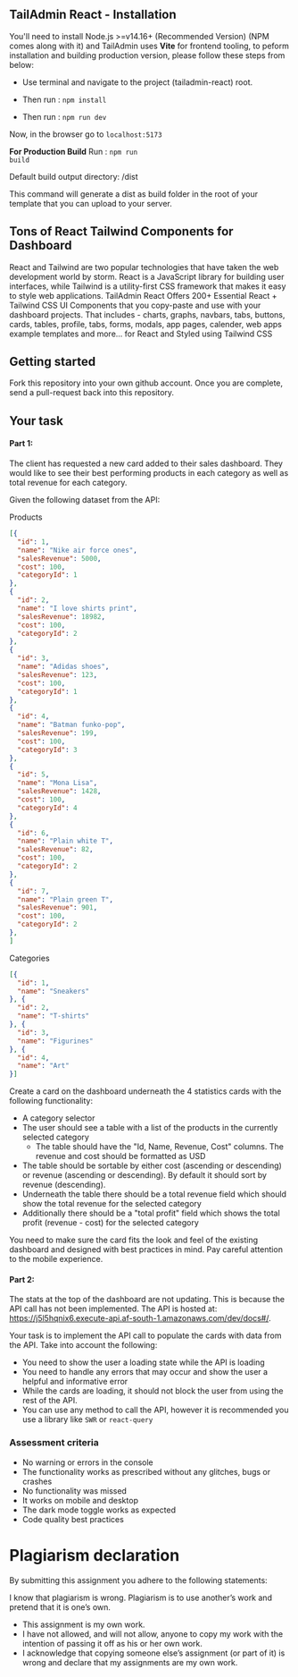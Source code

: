 ## TailAdmin React - Installation

You'll need to install Node.js >=v14.16+ (Recommended Version) (NPM comes along with it) and TailAdmin uses **Vite** for frontend tooling, to peform installation and building production version, please follow these steps from below:

- Use terminal and navigate to the project (tailadmin-react) root.

- Then run : <code>npm install</code>

- Then run : <code>npm run dev</code>

Now, in the browser go to <code>localhost:5173</code>

**For Production Build**
Run : <code>npm run build</code>

Default build output directory: /dist

This command will generate a dist as build folder in the root of your template that you can upload to your server.

## Tons of React Tailwind Components for Dashboard
React and Tailwind are two popular technologies that have taken the web development world by storm. React is a JavaScript library for building user interfaces, while Tailwind is a utility-first CSS framework that makes it easy to style web applications. TailAdmin React Offers 200+ Essential React + Tailwind CSS UI Components that you copy-paste and use with your dashboard projects. That includes - charts, graphs, navbars, tabs, buttons, cards, tables, profile, tabs, forms, modals, app pages, calender, web apps example templates and more... for React and Styled using Tailwind CSS

## Getting started

Fork this repository into your own github account. Once you are complete, send a pull-request back into this repository.

## Your task

#### Part 1:

The client has requested a new card added to their sales dashboard. They would like to see their best performing products in each category as well as total revenue for each category.

Given the following dataset from the API:

Products
```json
[{
  "id": 1,
  "name": "Nike air force ones",
  "salesRevenue": 5000,
  "cost": 100,
  "categoryId": 1
},
{
  "id": 2,
  "name": "I love shirts print",
  "salesRevenue": 18982,
  "cost": 100,
  "categoryId": 2
},
{
  "id": 3,
  "name": "Adidas shoes",
  "salesRevenue": 123,
  "cost": 100,
  "categoryId": 1
},
{
  "id": 4,
  "name": "Batman funko-pop",
  "salesRevenue": 199,
  "cost": 100,
  "categoryId": 3
},
{
  "id": 5,
  "name": "Mona Lisa",
  "salesRevenue": 1428,
  "cost": 100,
  "categoryId": 4
},
{
  "id": 6,
  "name": "Plain white T",
  "salesRevenue": 82,
  "cost": 100,
  "categoryId": 2
},
{
  "id": 7,
  "name": "Plain green T",
  "salesRevenue": 901,
  "cost": 100,
  "categoryId": 2
},
]
```

Categories
```json
[{
  "id": 1,
  "name": "Sneakers"
}, {
  "id": 2,
  "name": "T-shirts"
}, {
  "id": 3,
  "name": "Figurines"
}, {
  "id": 4,
  "name": "Art"
}]
```

Create a card on the dashboard underneath the 4 statistics cards with the following functionality:

- A category selector
- The user should see a table with a list of the products in the currently selected category
  - The table should have the "Id, Name, Revenue, Cost" columns. The revenue and cost should be formatted as USD
- The table should be sortable by either cost (ascending or descending) or revenue (ascending or descending). By default it should sort by revenue (descending).
- Underneath the table there should be a total revenue field which should show the total revenue for the selected category
- Additionally there should be a "total profit" field which shows the total profit (revenue - cost) for the selected category

You need to make sure the card fits the look and feel of the existing dashboard and designed with best practices in mind. Pay careful attention to the mobile experience.

#### Part 2:

The stats at the top of the dashboard are not updating. This is because the API call has not been implemented. The API is hosted at: https://j5l5hqnix6.execute-api.af-south-1.amazonaws.com/dev/docs#/.

Your task is to implement the API call to populate the cards with data from the API. Take into account the following:

- You need to show the user a loading state while the API is loading
- You need to handle any errors that may occur and show the user a helpful and informative error
- While the cards are loading, it should not block the user from using the rest of the API.
- You can use any method to call the API, however it is recommended you use a library like `SWR` or `react-query`

### Assessment criteria

- No warning or errors in the console
- The functionality works as prescribed without any glitches, bugs or crashes
- No functionality was missed
- It works on mobile and desktop
- The dark mode toggle works as expected
- Code quality best practices


# Plagiarism declaration

By submitting this assignment you adhere to the following statements:

I know that plagiarism is wrong. Plagiarism is to use another’s work and pretend that it is one’s own.

- This assignment is my own work.
- I have not allowed, and will not allow, anyone to copy my work with the intention of passing it off as his or her own work.
- I acknowledge that copying someone else’s assignment (or part of it) is wrong and declare that my assignments are my own work.
